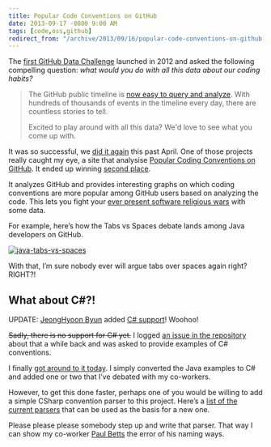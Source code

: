 ```yaml
---
title: Popular Code Conventions on GitHub
date: 2013-09-17 -0800 9:00 AM
tags: [code,oss,github]
redirect_from: "/archive/2013/09/16/popular-code-conventions-on-github.aspx/"
---
```


The [first GitHub Data
Challenge](https://github.com/blog/1118-the-github-data-challenge "GitHub data challenge")
launched in 2012 and asked the following compelling question: *what
would you do with all this data about our coding habits?*

> The GitHub public timeline is [now easy to query and
> analyze](https://github.com/blog/1112-data-at-github). With hundreds
> of thousands of events in the timeline every day, there are countless
> stories to tell.
>
> Excited to play around with all this data? We'd love to see what you
> come up with.

It was so successful, we [did it
again](https://github.com/blog/1450-the-github-data-challenge-ii "GitHub Data Challenge 2")
this past April. One of those projects really caught my eye, a site that
analysise [Popular Coding Conventions on
GitHub](http://sideeffect.kr/popularconvention/ "Popular Coding Conventions").
It ended up winning [second
place](https://github.com/blog/1544-data-challenge-ii-results "GitHub Data Challenge 2 winner").

It analyzes GitHub and provides interesting graphs on which coding
conventions are more popular among GitHub users based on analyzing the
code. This lets you fight your [ever present software religious
wars](https://haacked.com/archive/2006/02/08/OnReligiousWarsinSoftware.aspx "Religious wars in software")
with some data.

For example, here’s how the Tabs vs Spaces debate lands among Java
developers on GitHub.

[![java-tabs-vs-spaces](https://haacked.com/images/haacked_com/WindowsLiveWriter/PopularCodeConventionsonGitHub_D177/java-tabs-vs-spaces_thumb.png "java-tabs-vs-spaces")](https://haacked.com/images/haacked_com/WindowsLiveWriter/PopularCodeConventionsonGitHub_D177/java-tabs-vs-spaces_2.png)

With that, I’m sure nobody ever will argue tabs over spaces again right?
RIGHT?!

What about C#?!
----------------

UPDATE: [JeongHyoon Byun](https://github.com/outsideris) added [C#
support](http://sideeffect.kr/popularconvention/#c#)! Woohoo!

~~Sadly, there is no support for C# yet.~~ I logged [an issue in the
repository](https://github.com/outsideris/popularconvention/issues/14 "Add C#")
about that a while back and was asked to provide examples of C#
conventions.

I finally [got around to it
today](https://gist.github.com/Haacked/6601104 "C# Code Conventions"). I
simply converted the Java examples to C# and added one or two that I’ve
debated with my co-workers.

However, to get this done faster, perhaps one of you would be willing to
add a simple CSharp convention parser to this project. Here’s a [list of
the current
parsers](https://github.com/outsideris/popularconvention/tree/master/src/parser "Parsers")
that can be used as the basis for a new one.

Please please please somebody step up and write that parser. That way I
can show my co-worker [Paul
Betts](http://twitter.com/paulcbetts "Paul on Twitter") the error of his
naming ways.

